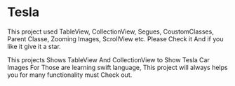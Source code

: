 # Tesla
This project used TableView, CollectionView, Segues, CoustomClasses, Parent Classe, Zooming Images, ScrollView etc. Please Check it  And  if you like it give it a star.


This projects Shows TableView And CollectionView to Show Tesla Car Images For Those are learning  swift language, This project will always helps you for many functionality must Check out.




